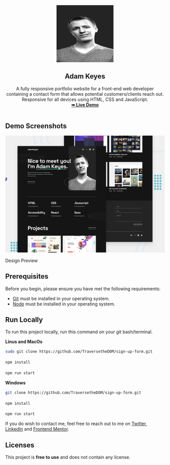 <div align="center">
  <img src="./assets/favicon/apple-touch-icon.png" />
  <h2 align="center">Adam Keyes</h2>
	A fully responsive portfolio website for a front-end web developer containing 
	a contact form that allows potential customers/clients reach out. <br />
  Responsive for all devices using HTML, CSS and JavaScript.
  <br />
  <a href="https://adamkeyes-ng.vercel.app/"
    ><strong>➥ Live Demo</strong></a
  >
</div>

<br />

## Demo Screenshots

![Design Preview](/preview.jpg)

Design Preview

## Prerequisites

Before you begin, please ensure you have met the following requirements:

- [Git](https://git-scm.com/) must be installed in your operating system.
- [Node](https://nodejs.org/en) must be installed in your operating system.

## Run Locally

To run this project locally, run this command on your git bash/terminal.

**Linus and MacOs**

```bash
sudo git clone https://github.com/TraversetheDOM/sign-up-form.git

npm install

npm run start

```

**Windows**

```bash
git clone https://github.com/TraversetheDOM/sign-up-form.git

npm install

npm run start

```

If you do wish to contact me, feel free to reach out to me on [Twitter](https://twitter.com/@traverseDOM), [LinkedIn](https://www.linkedin.com/in/ikuomola-stephen/) and [Frontend Mentor](https://www.frontendmentor.io/profile/TraversetheDOM).

## Licenses

This project is **free to use** and does not contain any license.
